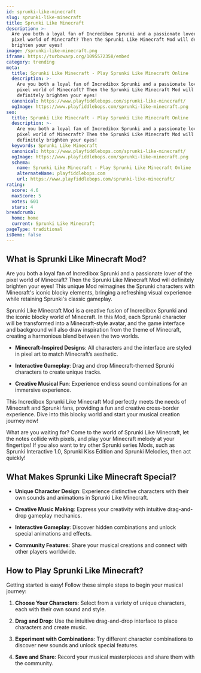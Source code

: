 ```yaml
---
id: sprunki-like-minecraft
slug: sprunki-like-minecraft
title: Sprunki Like Minecraft
description: >-
  Are you both a loyal fan of Incredibox Sprunki and a passionate lover of the
  pixel world of Minecraft? Then the Sprunki Like Minecraft Mod will definitely
  brighten your eyes!
image: /sprunki-like-minecraft.png
iframe: https://turbowarp.org/1095572358/embed
category: trending
meta:
  title: Sprunki Like Minecraft - Play Sprunki Like Minecraft Online
  description: >-
    Are you both a loyal fan of Incredibox Sprunki and a passionate lover of the
    pixel world of Minecraft? Then the Sprunki Like Minecraft Mod will
    definitely brighten your eyes!
  canonical: https://www.playfiddlebops.com/sprunki-like-minecraft/
  ogImage: https://www.playfiddlebops.com/sprunki-like-minecraft.png
seo:
  title: Sprunki Like Minecraft - Play Sprunki Like Minecraft Online
  description: >-
    Are you both a loyal fan of Incredibox Sprunki and a passionate lover of the
    pixel world of Minecraft? Then the Sprunki Like Minecraft Mod will
    definitely brighten your eyes!
  keywords: Sprunki Like Minecraft
  canonical: https://www.playfiddlebops.com/sprunki-like-minecraft/
  ogImage: https://www.playfiddlebops.com/sprunki-like-minecraft.png
  schema:
    name: Sprunki Like Minecraft - Play Sprunki Like Minecraft Online
    alternateName: playfiddlebops.com
    url: https://www.playfiddlebops.com/sprunki-like-minecraft/
rating:
  score: 4.6
  maxScore: 5
  votes: 601
  stars: 4
breadcrumb:
  home: home
  current: Sprunki Like Minecraft
pageType: traditional
isDemo: false
---
```


## What is Sprunki Like Minecraft Mod?

Are you both a loyal fan of Incredibox Sprunki and a passionate lover of the pixel world of Minecraft? Then the Sprunki Like Minecraft Mod will definitely brighten your eyes! This unique Mod reimagines the Sprunki characters with Minecraft's iconic blocky elements, bringing a refreshing visual experience while retaining Sprunki's classic gameplay.

Sprunki Like Minecraft Mod is a creative fusion of Incredibox Sprunki and the iconic blocky world of Minecraft. In this Mod, each Sprunki character will be transformed into a Minecraft-style avatar, and the game interface and background will also draw inspiration from the theme of Minecraft, creating a harmonious blend between the two worlds.

- **Minecraft-Inspired Designs**: All characters and the interface are styled in pixel art to match Minecraft’s aesthetic.

- **Interactive Gameplay**: Drag and drop Minecraft-themed Sprunki characters to create unique tracks.

- **Creative Musical Fun**: Experience endless sound combinations for an immersive experience.

This Incredibox Sprunki Like Minecraft Mod perfectly meets the needs of Minecraft and Sprunki fans, providing a fun and creative cross-border experience. Dive into this blocky world and start your musical creation journey now!

What are you waiting for? Come to the world of Sprunki Like Minecraft, let the notes collide with pixels, and play your Minecraft melody at your fingertips! If you also want to try other Sprunki series Mods, such as Sprunki Interactive 1.0, Sprunki Kiss Edition and Sprunki Melodies, then act quickly!

## What Makes Sprunki Like Minecraft Special?

- **Unique Character Design**: Experience distinctive characters with their own sounds and animations in Sprunki Like Minecraft.

- **Creative Music Making**: Express your creativity with intuitive drag-and-drop gameplay mechanics.

- **Interactive Gameplay**: Discover hidden combinations and unlock special animations and effects.

- **Community Features**: Share your musical creations and connect with other players worldwide.

## How to Play Sprunki Like Minecraft?

Getting started is easy! Follow these simple steps to begin your musical journey:

1. **Choose Your Characters**: Select from a variety of unique characters, each with their own sound and style.

1. **Drag and Drop**: Use the intuitive drag-and-drop interface to place characters and create music.

1. **Experiment with Combinations**: Try different character combinations to discover new sounds and unlock special features.

1. **Save and Share**: Record your musical masterpieces and share them with the community.
